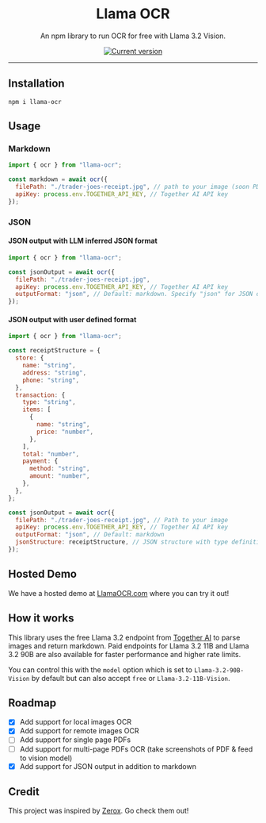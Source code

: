 <div align="center">
  <div>
    <h1 align="center">Llama OCR</h1>
  </div>
	<p>An npm library to run OCR for free with Llama 3.2 Vision.</p>

<a href="https://www.npmjs.com/package/llama-ocr"><img src="https://img.shields.io/npm/v/llama-ocr" alt="Current version"></a>

</div>

---

## Installation

`npm i llama-ocr`

## Usage

### Markdown

```js
import { ocr } from "llama-ocr";

const markdown = await ocr({
  filePath: "./trader-joes-receipt.jpg", // path to your image (soon PDF!)
  apiKey: process.env.TOGETHER_API_KEY, // Together AI API key
});
```

### JSON

#### JSON output with LLM inferred JSON format
```js
import { ocr } from "llama-ocr";

const jsonOutput = await ocr({
  filePath: "./trader-joes-receipt.jpg",
  apiKey: process.env.TOGETHER_API_KEY, // Together AI API key
  outputFormat: "json", // Default: markdown. Specify "json" for JSON output.
});
```

#### JSON output with user defined format
```js
import { ocr } from "llama-ocr";

const receiptStructure = {
  store: {
    name: "string",
    address: "string",
    phone: "string",
  },
  transaction: {
    type: "string",
    items: [
      {
        name: "string",
        price: "number",
      },
    ],
    total: "number",
    payment: {
      method: "string",
      amount: "number",
    },
  },
};

const jsonOutput = await ocr({
  filePath: "./trader-joes-receipt.jpg", // Path to your image
  apiKey: process.env.TOGETHER_API_KEY, // Together AI API key
  outputFormat: "json", // Default: markdown
  jsonStructure: receiptStructure, // JSON structure with type definitions
});
```
## Hosted Demo

We have a hosted demo at [LlamaOCR.com](https://llamaocr.com/) where you can try it out!

## How it works

This library uses the free Llama 3.2 endpoint from [Together AI](https://dub.sh/together-ai) to parse images and return markdown. Paid endpoints for Llama 3.2 11B and Llama 3.2 90B are also available for faster performance and higher rate limits.

You can control this with the `model` option which is set to `Llama-3.2-90B-Vision` by default but can also accept `free` or `Llama-3.2-11B-Vision`.

## Roadmap

- [x] Add support for local images OCR
- [x] Add support for remote images OCR
- [ ] Add support for single page PDFs
- [ ] Add support for multi-page PDFs OCR (take screenshots of PDF & feed to vision model)
- [x] Add support for JSON output in addition to markdown

## Credit

This project was inspired by [Zerox](https://github.com/getomni-ai/zerox). Go check them out!
